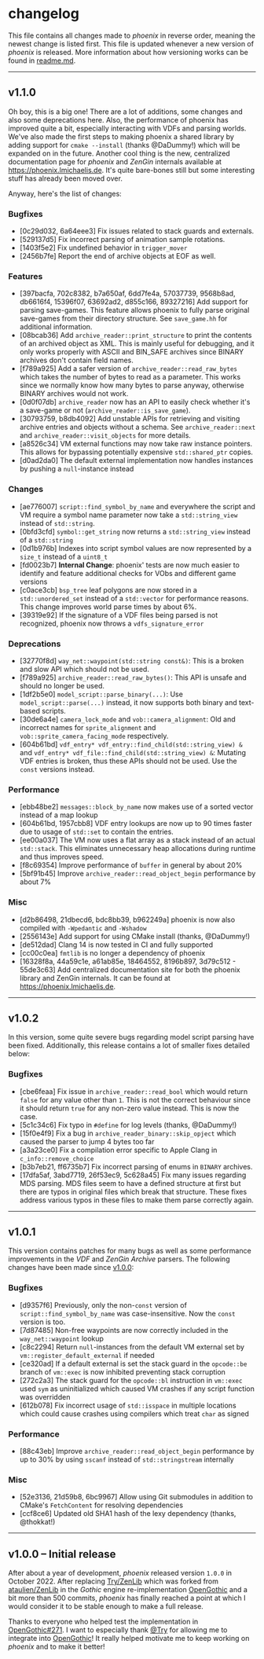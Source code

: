 # changelog

This file contains all changes made to _phoenix_ in reverse order, meaning the newest change is listed first. This
file is updated whenever a new version of _phoenix_ is released. More information about how versioning works can be
found in [readme.md](readme.md#versioning).

---

## v1.1.0

Oh boy, this is a big one! There are a lot of additions, some changes and also some deprecations here. Also, the
performance of phoenix has improved quite a bit, especially interacting with VDFs and parsing worlds. We've also made
the first steps to making phoenix a shared library by adding support for `cmake --install` (thanks @DaDummy!) which
will be expanded on in the future. Another cool thing is the new, centralized documentation page for _phoenix_ and
_ZenGin_ internals available at https://phoenix.lmichaelis.de. It's quite bare-bones still but some interesting stuff
has already been moved over.

Anyway, here's the list of changes:

### Bugfixes

* [0c29d032, 6a64eee3] Fix issues related to stack guards and externals.
* [529137d5] Fix incorrect parsing of animation sample rotations.
* [1403f5e2] Fix undefined behavior in `trigger_mover`
* [2456b7fe] Report the end of archive objects at EOF as well.

### Features

* [397bacfa, 702c8382, b7a650af, 6dd7fe4a, 57037739, 9568b8ad, db6616f4, 15396f07, 63692ad2, d855c166, 89327216] Add
  support for parsing save-games. This feature allows phoenix to fully parse original save-games from their directory
  structure. See `save_game.hh` for additional information.
* [08bcab36] Add `archive_reader::print_structure` to print the contents of an archived object as XML. This is mainly
  useful for debugging, and it only works properly with ASCII and BIN_SAFE archives since BINARY archives don't contain
  field names.
* [f789a925] Add a safer version of `archive_reader::read_raw_bytes` which takes the number of bytes to read as a
  parameter. This works since we normally know how many bytes to parse anyway, otherwise BINARY archives would not work.
* [0d0f07db] `archive_reader` now has an API to easily check whether it's a save-game or not (`archive_reader::is_save_game`).
* [30793759, b8db4092] Add unstable APIs for retrieving and visiting archive entries and objects without a schema. See
  `archive_reader::next` and `archive_reader::visit_objects` for more details.
* [a8526c34] VM external functions may now take raw instance pointers. This allows for bypassing potentially expensive
  `std::shared_ptr` copies.
* [d0ad2da0] The default external implementation now handles instances by pushing a `null`-instance instead

### Changes

* [ae776007] `script::find_symbol_by_name` and everywhere the script and VM require a symbol name parameter now take
  a `std::string_view` instead of `std::string`.
* [0bfd3cfd] `symbol::get_string` now returns a `std::string_view` instead of a `std::string`
* [0d1b976b] Indexes into script symbol values are now represented by a `size_t` instead of a `uint8_t`
* [fd0023b7] **Internal Change**: phoenix' tests are now much easier to identify and feature additional checks for
  VObs and different game versions
* [c0ace3cb] `bsp_tree` leaf polygons are now stored in a `std::unordered_set` instead of a `std::vector` for
  performance reasons. This change improves world parse times by about 6%.
* [39319e92] If the signature of a VDF files being parsed is not recognized, phoenix now throws a `vdfs_signature_error`

### Deprecations

* [32770f8d] `way_net::waypoint(std::string const&)`: This is a broken and slow API which should not be used.
* [f789a925] `archive_reader::read_raw_bytes()`: This API is unsafe and should no longer be used.
* [1df2b5e0] `model_script::parse_binary(...)`: Use `model_script::parse(...)` instead, it now supports both binary
  and text-based scripts.
* [30de6a4e] `camera_lock_mode` and `vob::camera_alignment`: Old and incorrect names for `sprite_alignment` and
  `vob::sprite_camera_facing_mode` respectively.
* [604b61bd] `vdf_entry* vdf_entry::find_child(std::string_view) &` and `vdf_entry* vdf_file::find_child(std::string_view) &`:
  Mutating VDF entries is broken, thus these APIs should not be used. Use the `const` versions instead.

### Performance

* [ebb48be2] `messages::block_by_name` now makes use of a sorted vector instead of a map lookup
* [604b61bd, 1957cbb8] VDF entry lookups are now up to 90 times faster due to usage of `std::set` to contain the entries.
* [ee00a037] The VM now uses a flat array as a stack instead of an actual `std::stack`. This eliminates unnecessary 
  heap allocations during runtime and thus improves speed.
* [f8c69354] Improve performance of `buffer` in general by about 20%
* [5bf91b45] Improve `archive_reader::read_object_begin` performance by about 7%

### Misc

* [d2b86498, 21dbecd6, bdc8bb39, b962249a] phoenix is now also compiled with `-Wpedantic` and `-Wshadow`
* [2556143e] Add support for using CMake install (thanks, @DaDummy!)
* [de512dad] Clang 14 is now tested in CI and fully supported
* [cc00c0ea] `fmtlib` is no longer a dependency of phoenix
* [16328f8a, 44a59c1e, a61ab85e, 18464552, 8196b897, 3d79c512 - 55de3c63] Add centralized documentation site for both
  the phoenix library and ZenGin internals. It can be found at https://phoenix.lmichaelis.de.

---

## v1.0.2

In this version, some quite severe bugs regarding model script parsing have been fixed. Additionally, this release
contains a lot of smaller fixes detailed below:

### Bugfixes

* [cbe6feaa] Fix issue in `archive_reader::read_bool` which would return `false` for any value other than `1`. This
  is not the correct behaviour since it should return `true` for any non-zero value instead. This is now the case.
* [5c1c34c6] Fix typo in `#define` for log levels (thanks, @DaDummy!)
* [15f0e4f9] Fix a bug in `archive_reader_binary::skip_opject` which caused the parser to jump 4 bytes too far
* [a3a23ce0] Fix a compilation error specific to Apple Clang in `c_info::remove_choice`
* [b3b7eb21, ff6735b7] Fix incorrect parsing of enums in `BINARY` archives.
* [17dfa5af, 3abd7719, 26f53ec9, 5c628a45] Fix many issues regarding MDS parsing. MDS files seem to have a defined
  structure at first but there are typos in original files which break that structure. These fixes address various
  typos in these files to make them parse correctly again.

---

## v1.0.1

This version contains patches for many bugs as well as some performance improvements in the _VDF_ and _ZenGin Archive_
parsers. The following changes have been made since [v1.0.0](https://github.com/lmichaelis/phoenix/releases/tag/v1.0.0):

### Bugfixes

* [d9357f6] Previously, only the non-`const` version of `script::find_symbol_by_name` was case-insensitive. Now
  the `const` version is too.
* [7d87485] Non-free waypoints are now correctly included in the `way_net::waypoint` lookup
* [c8c2294] Return `null`-instances from the default VM external set by `vm::register_default_external` if needed
* [ce320ad] If a default external is set the stack guard in the `opcode::be` branch of `vm::exec` is now inhibited
  preventing stack corruption
* [272c2a3] The stack guard for the `opcode::bl` instruction in `vm::exec` used `sym` as uninitialized which caused VM
  crashes if any script function was overridden
* [612b078] Fix incorrect usage of `std::isspace` in multiple locations which could cause crashes using compilers which
  treat `char` as signed

### Performance

* [88c43eb] Improve `archive_reader::read_object_begin` performance by up to 30% by using `sscanf` instead
  of `std::stringstream` internally

### Misc

* [52e3136, 21d59b8, 6bc9967] Allow using Git submodules in addition to CMake's `FetchContent` for resolving
  dependencies
* [ccf8ce6] Updated old SHA1 hash of the lexy dependency (thanks, @thokkat!)

---

## v1.0.0 – Initial release

After about a year of development, _phoenix_ released version `1.0.0` in October 2022. After replacing
[Try/ZenLib](https://github.com/Try/ZenLib) which was forked from [ataulien/ZenLib](https://github.com/ataulien/ZenLib)
in the _Gothic_ engine re-implementation [OpenGothic](https://github.com/Try/OpenGothic) and a bit more than 500
commits, _phoenix_ has finally reached a point at which I would consider it to be stable enough to make a full release.

Thanks to everyone who helped test the implementation in [OpenGothic#271](https://github.com/Try/OpenGothic/pull/271).
I want to especially thank [@Try](https://github.com/Try) for allowing me to integrate into
[OpenGothic](https://github.com/Try/OpenGothic)! It really helped motivate me to keep working on _phoenix_ and to make
it better!
